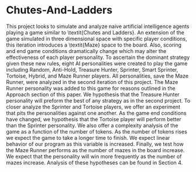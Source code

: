 # Chutes-And-Ladders

This project looks to simulate and analyze naive artificial intelligence agents playing a game similar to \textit{Chutes and Ladders}. An extension of the game simulated in three dimensional space with specific player conditions, this iteration introduces a \textit{Maze} space to the board. Also, scoring and end game conditions dramatically change which may alter the effectiveness of each player personality. To ascertain the dominant strategy given these new rules, eight AI personalities were created to play the game including Random, Anti-Hold, Treasure Hunter, Sprinter, Smart Sprinter, Tortoise, Hybrid, and Maze Runner players. All personalities, save the Maze Runner, were analyzed in the second iteration of this project. The Maze Runner personality was added to this game for reasons outlined in the Approach section of this paper. We hypothesis that the Treasure Hunter personality will preform the best of any strategy as in the second project. To closer analyze the Sprinter and Tortoise players, we offer an experiment that pits the personalities against one another. As the game end conditions have changed, we hypothesis that the Tortoise player will perform better than the Sprinter personality. We also offer a complexity analysis of the game as a function of the number of tokens. As the number of tokens rises we expect the game to take a longer time to finish. We expect linear behavior of our program as this variable is increased. Finally, we test how the Maze Runner performs as the number of mazes in the board increase. We expect that the personality will win more frequently as the number of mazes increase. Analysis of these hypotheses can be found in Section 4.
